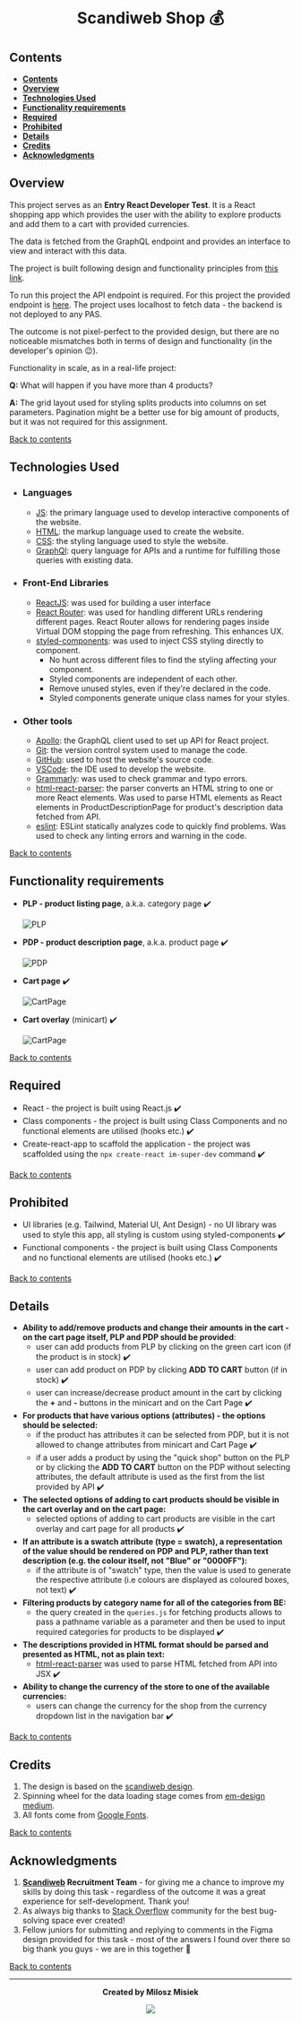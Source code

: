 # <div align='center'> Scandiweb Shop :moneybag: <!-- omit in toc --> </div>

## **Contents**

- [**Contents**](#contents)
- [**Overview**](#overview)
- [**Technologies Used**](#technologies-used)
- [**Functionality requirements**](#functionality-requirements)
- [**Required**](#required)
- [**Prohibited**](#prohibited)
- [**Details**](#details)
- [**Credits**](#credits)
- [**Acknowledgments**](#acknowledgments)

## **Overview**

This project serves as an **Entry React Developer Test**. It is a React shopping app which provides the user with the ability to explore products and add them to a cart with provided currencies.

The data is fetched from the GraphQL endpoint and provides an interface to view and interact with this data.

The project is built following design and functionality principles from [this link](https://www.figma.com/file/MSyCAqVy1UgNap0pvqH6H3/Junior-Frontend-Test-Designs-Public?node-id=0%3A1).

To run this project the API endpoint is required. For this project the provided endpoint is [here](https://github.com/scandiweb/junior-react-endpoint). 
The project uses localhost to fetch data - the backend is not deployed to any PAS.

The outcome is not pixel-perfect to the provided design, but there are no noticeable mismatches both in terms of design and functionality (in the developer's opinion :wink:).

Functionality in scale, as in a real-life project:

**Q:** What will happen if you have more than 4 products?

**A:** The grid layout used for styling splits products into columns on set parameters. Pagination might be a better use for big amount of products, but it was not required for this assignment.

[Back to contents](#contents)

## **Technologies Used**

- ### Languages

  - [JS](https://www.javascript.com/): the primary language used to develop interactive components of the website.
  - [HTML](https://developer.mozilla.org/en-US/docs/Web/HTML): the markup language used to create the website.
  - [CSS](https://developer.mozilla.org/en-US/docs/Web/css): the styling language used to style the website.
  - [GraphQl](https://graphql.org/): query language for APIs and a runtime for fulfilling those queries with existing data.

- ### Front-End Libraries

  - [ReactJS](https://reactjs.org/): was used for building a user interface
  - [React Router](https://v5.reactrouter.com/): was used for handling different URLs rendering different pages. React Router allows for rendering pages inside Virtual DOM stopping the page from refreshing. This enhances UX.
  - [styled-components](https://styled-components.com/): was used to inject CSS styling directly to component.
    - No hunt across different files to find the styling affecting your component.
    - Styled components are independent of each other.
    - Remove unused styles, even if they're declared in the code.
    - Styled components generate unique class names for your styles.

- ### Other tools

  - [Apollo](https://www.apollographql.com/): the GraphQL client used to set up API for React project.
  - [Git](https://git-scm.com/): the version control system used to manage the code.
  - [GitHub](https://github.com/): used to host the website's source code.
  - [VSCode](https://code.visualstudio.com/): the IDE used to develop the website.
  - [Grammarly](https://www.grammarly.com/): was used to check grammar and typo errors.
  - [html-react-parser](https://www.npmjs.com/package/html-react-parser): the parser converts an HTML string to one or more React elements. Was used to parse HTML elements as React elements in ProductDescriptionPage for product's description data fetched from API.
  - [eslint](https://eslint.org/): ESLint statically analyzes code to quickly find problems. Was used to check any linting errors and warning in the code.

[Back to contents](#contents)

## **Functionality requirements**

- **PLP - product listing page**, a.k.a. category page :heavy_check_mark:
  
  ![PLP](src/assets/documentation/PLP.png)

- **PDP - product description page**, a.k.a. product page :heavy_check_mark:
  
  ![PDP](src/assets/documentation/PDP.png)

- **Cart page** :heavy_check_mark:
  
  ![CartPage](src/assets/documentation/cart-page.png)

- **Cart overlay** (minicart) :heavy_check_mark:
  
  ![CartPage](src/assets/documentation/minicart.png)

[Back to contents](#contents)

## **Required**

- React - the project is built using React.js :heavy_check_mark:
- Class components - the project is built using Class Components and no functional elements are utilised (hooks etc.) :heavy_check_mark:
- Create-react-app to scaffold the application - the project was scaffolded using the `npx create-react im-super-dev` command :heavy_check_mark:

[Back to contents](#contents)

## **Prohibited**

- UI libraries (e.g. Tailwind, Material UI, Ant Design) - no UI library was used to style this app, all styling is custom using styled-components :heavy_check_mark:
- Functional components - the project is built using Class Components and no functional elements are utilised (hooks etc.) :heavy_check_mark:

[Back to contents](#contents)

## **Details**

- **Ability to add/remove products and change their amounts in the cart - on the cart page itself, PLP and PDP should be provided**:
  - user can add products from PLP by clicking on the green cart icon (if the product is in stock) :heavy_check_mark:
  - user can add product on PDP by clicking **ADD TO CART** button (if in stock) :heavy_check_mark:
  - user can increase/decrease product amount in the cart by clicking the **+** and **-** buttons in the minicart and on the Cart Page :heavy_check_mark:
- **For products that have various options (attributes) - the options should be selected:**
  - if the product has attributes it can be selected from PDP, but it is not allowed to change attributes from minicart and Cart Page :heavy_check_mark:
  - if a user adds a product by using the "quick shop" button on the PLP or by clicking the **ADD TO CART** button on the PDP without selecting attributes, the default attribute is used as the first from the list provided by API :heavy_check_mark:
- **The selected options of adding to cart products should be visible in the cart overlay and on the cart page:**
  - selected options of adding to cart products are visible in the cart overlay and cart page for all products :heavy_check_mark:
- **If an attribute is a swatch attribute (type = swatch), a representation of the value should be rendered on PDP and PLP, rather than text description (e.g. the colour itself, not "Blue" or "0000FF"):**
  - if the attribute is of "swatch" type, then the value is used to generate the respective attribute (i.e colours are displayed as coloured boxes, not text) :heavy_check_mark:
- **Filtering products by category name for all of the categories from BE:**
  - the query created in the `queries.js` for fetching products allows to pass a pathname variable as a parameter and then be used to input required categories for products to be displayed :heavy_check_mark:
- **The descriptions provided in HTML format should be parsed and presented as HTML, not as plain text:**
  - [html-react-parser](https://www.npmjs.com/package/html-react-parser) was used to parse HTML fetched from API into JSX :heavy_check_mark:
- **Ability to change the currency of the store to one of the available currencies:**
  - users can change the currency for the shop from the currency dropdown list in the navigation bar :heavy_check_mark:

[Back to contents](#contents)

## **Credits**

1. The design is based on the [scandiweb design](https://www.figma.com/file/MSyCAqVy1UgNap0pvqH6H3/Junior-Frontend-Test-Designs-Public?node-id=0%3A1).
2. Spinning wheel for the data loading stage comes from [em-design medium](https://em-design.medium.com/figma-design-a-loading-spinner-animation-718b7e3a7f15).
3. All fonts come from [Google Fonts](https://fonts.google.com/).

[Back to contents](#contents)

## **Acknowledgments**

1. **[Scandiweb](https://scandiweb.com/) Recruitment Team** - for giving me a chance to improve my skills by doing this task - regardless of the outcome it was a great experience for self-development. Thank you!
2. As always big thanks to [Stack Overflow](https://stackoverflow.com/) community for the best bug-solving space ever created!
3. Fellow juniors for submitting and replying to comments in the Figma design provided for this task - most of the answers I found over there so big thank you guys - we are in this together :muscle:

[Back to contents](#contents)

---
**<div align='center'>Created by Milosz Misiek</div>**
<div align='center'>
    <a href="https://www.linkedin.com/in/milosz-misiek/" target="_blank">
        <img src="https://img.shields.io/badge/LinkedIn-0077B5?style=for-the-badge&logo=linkedin&logoColor=white" />
    </a>
</div>
